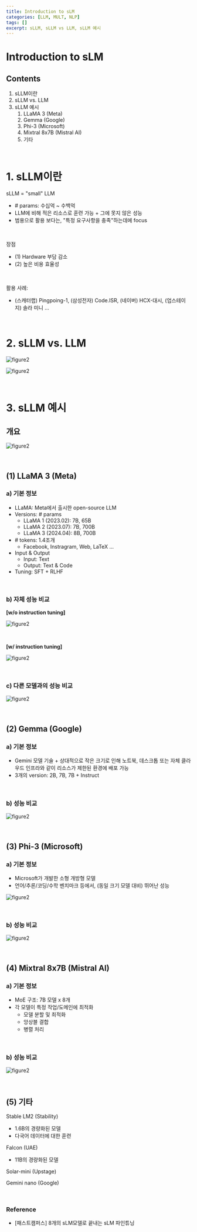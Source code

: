 ```yaml
---
title: Introduction to sLM
categories: [LLM, MULT, NLP]
tags: []
excerpt: sLLM, sLLM vs LLM, sLLM 예시
---
```


<script src="https://cdn.mathjax.org/mathjax/latest/MathJax.js?config=TeX-AMS-MML_HTMLorMML" type="text/javascript"></script>
# Introduction to sLM

## Contents

1. sLLM이란
2. sLLM vs. LLM
3. sLLM 예시
   1. LLaMA 3 (Meta)
   2. Gemma (Google)
   3. Phi-3 (Microsoft)
   4. Mixtral 8x7B (Mistral AI)
   5. 기타

<br>

# 1. sLLM이란

sLLM = "small" LLM

- \# params: 수십억 ~ 수백억
- LLM에 비해 적은 리소스로 훈련 가능 + 그에 못지 않은 성능
- 범용으로 활용 보다는, "특정 요구사항을 충족"하는데에 focus

<br>

장점

- (1) Hardware 부담 감소
- (2) 높은 비용 효율성

<br>

활용 사례:

- (스캐터랩) Pingpoing-1, (삼성전자) Code.ISR, (네이버) HCX-대시, (업스테이지) 솔라 미니 ...

<br>

# 2. sLLM vs. LLM

![figure2](/assets/img/llm/img691.png)

![figure2](/assets/img/llm/img692.png)

<br>

# 3. sLLM 예시

## 개요

![figure2](/assets/img/llm/img693.png)

<br>

## (1) LLaMA 3 (Meta)

### a) 기본 정보

- LLaMA: Meta에서 출시한 open-source LLM
- Versions: \# params
  - LLaMA 1 (2023.02):  7B, 65B
  - LLaMA 2 (2023.07):  7B, 700B
  - LLaMA 3 (2024.04):  8B, 700B
- \# tokens: 1.4조개
  - Facebook, Instragram, Web, LaTeX ...
- Input & Output
  - Input: Text
  - Output: Text & Code
- Tuning: SFT + RLHF

<br>

### b) 자체 성능 비교

**[w/o instruction tuning]**

![figure2](/assets/img/llm/img694.png)

<br>

**[w/ instruction tuning]**

![figure2](/assets/img/llm/img695.png)

<br>

### c) 다른 모델과의 성능 비교

![figure2](/assets/img/llm/img696.png)

<br>

## (2) Gemma (Google)

### a) 기본 정보

- Gemini 모델 기술 + 상대적으로 작은 크기로 인해 노트북, 데스크톱 또는 자체 클라우드 인프라와 같이 리소스가 제한된 환경에 배포 가능
- 3개의 version: 2B, 7B, 7B + Instruct

<br>

### b) 성능 비교

![figure2](/assets/img/llm/img697.png)

<br>

## (3) Phi-3 (Microsoft)

### a) 기본 정보

- Microsoft가 개발한 소형 개방형 모델
- 언어/추론/코딩/수학 벤치마크 등에서, (동일 크기 모델 대비) 뛰어난 성능

![figure2](/assets/img/llm/img698.png)

<br>

### b) 성능 비교

![figure2](/assets/img/llm/img699.png)

<br>

## (4) Mixtral 8x7B (Mistral AI)

### a) 기본 정보

- MoE 구조: 7B 모델 x 8개
- 각 모델이 특정 작업/도메인에 최적화
  - 모델 분할 및 최적화
  - 앙상블 결합
  - 병렬 처리

<br>

### b) 성능 비교

![figure2](/assets/img/llm/img700.png)

<br>

## (5) 기타

Stable LM2 (Stability)

- 1.6B의 경량화된 모델
- 다국어 데이터에 대한 훈련

Falcon (UAE)

- 11B의 경량화된 모델

Solar-mini (Upstage)

Gemini nano (Google)

<br>

### Reference

- [패스트캠퍼스] 8개의 sLM모델로 끝내는 sLM 파인튜닝